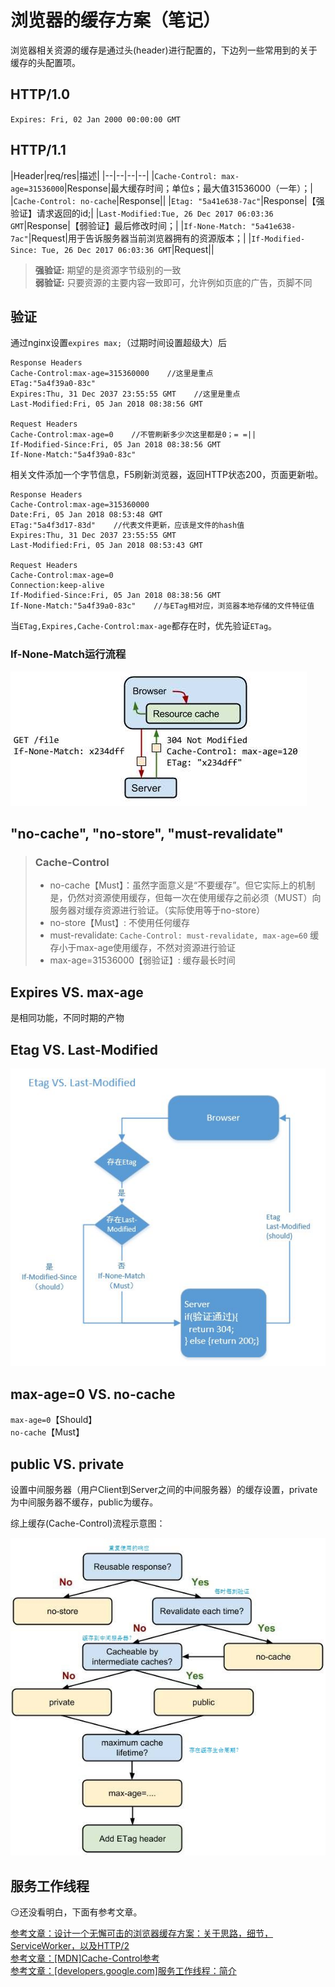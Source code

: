 # 浏览器的缓存方案（笔记）
浏览器相关资源的缓存是通过头(header)进行配置的，下边列一些常用到的关于缓存的头配置项。
## HTTP/1.0  
`Expires: Fri, 02 Jan 2000 00:00:00 GMT`
## HTTP/1.1
|Header|req/res|描述|
|--|--|--|--|
|`Cache-Control: max-age=31536000`|Response|最大缓存时间；单位s；最大值31536000（一年）；|
|`Cache-Control: no-cache`|Response||
|`Etag: "5a41e638-7ac"`|Response|【强验证】请求返回的id;|
|`Last-Modified:Tue, 26 Dec 2017 06:03:36 GMT`|Response|【弱验证】最后修改时间；|
|`If-None-Match: "5a41e638-7ac"`|Request|用于告诉服务器当前浏览器拥有的资源版本；|
|`If-Modified-Since: Tue, 26 Dec 2017 06:03:36 GMT`|Request||
> **强验证:** 期望的是资源字节级别的一致  
> **弱验证:** 只要资源的主要内容一致即可，允许例如页底的广告，页脚不同
## 验证
通过nginx设置`expires max;`（过期时间设置超级大）后
```
Response Headers
Cache-Control:max-age=315360000    //这里是重点
ETag:"5a4f39a0-83c"
Expires:Thu, 31 Dec 2037 23:55:55 GMT    //这里是重点
Last-Modified:Fri, 05 Jan 2018 08:38:56 GMT

Request Headers
Cache-Control:max-age=0    //不管刷新多少次这里都是0；= =||
If-Modified-Since:Fri, 05 Jan 2018 08:38:56 GMT
If-None-Match:"5a4f39a0-83c"
```
相关文件添加一个字节信息，F5刷新浏览器，返回HTTP状态200，页面更新啦。
```
Response Headers
Cache-Control:max-age=315360000
Date:Fri, 05 Jan 2018 08:53:48 GMT
ETag:"5a4f3d17-83d"    //代表文件更新，应该是文件的hash值
Expires:Thu, 31 Dec 2037 23:55:55 GMT
Last-Modified:Fri, 05 Jan 2018 08:53:43 GMT

Request Headers
Cache-Control:max-age=0
Connection:keep-alive
If-Modified-Since:Fri, 05 Jan 2018 08:38:56 GMT
If-None-Match:"5a4f39a0-83c"    //与ETag相对应，浏览器本地存储的文件特征值
```
当`ETag,Expires,Cache-Control:max-age`都存在时，优先验证`ETag`。
### If-None-Match运行流程
![](./image/If-None-Match.jpg)
## "no-cache", "no-store", "must-revalidate"
> ### Cache-Control
> * no-cache【Must】：虽然字面意义是“不要缓存”。但它实际上的机制是，仍然对资源使用缓存，但每一次在使用缓存之前必须（MUST）向服务器对缓存资源进行验证。（实际使用等于no-store）
> * no-store【Must】: 不使用任何缓存
> * must-revalidate: `Cache-Control: must-revalidate, max-age=60` 缓存小于max-age使用缓存，不然对资源进行验证
> * max-age=31536000【弱验证】: 缓存最长时间
## Expires VS. max-age
是相同功能，不同时期的产物
## Etag VS. Last-Modified
![](./image/EtagVSLast-Modified.jpg)
## max-age=0 VS. no-cache
`max-age=0`【Should】  
`no-cache`【Must】
## public VS. private
设置中间服务器（用户Client到Server之间的中间服务器）的缓存设置，private为中间服务器不缓存，public为缓存。

综上缓存(Cache-Control)流程示意图：

![](./image/Cache-Control.jpg)
## 服务工作线程
:smirk:还没看明白，下面有参考文章。

[参考文章：设计一个无懈可击的浏览器缓存方案：关于思路，细节，ServiceWorker，以及HTTP/2](https://zhuanlan.zhihu.com/p/28113197)  
[参考文章：[MDN]Cache-Control参考](https://developer.mozilla.org/zh-CN/docs/Web/HTTP/Headers/Cache-Control)  
[参考文章：[developers.google.com]服务工作线程：简介](https://developers.google.com/web/fundamentals/primers/service-workers/)